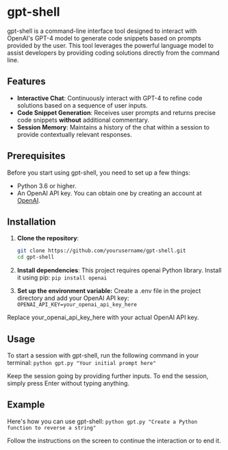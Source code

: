 # gpt-shell

gpt-shell is a command-line interface tool designed to interact with OpenAI's GPT-4 model to generate code snippets based on prompts provided by the user. This tool leverages the powerful language model to assist developers by providing coding solutions directly from the command line.

## Features

- **Interactive Chat**: Continuously interact with GPT-4 to refine code solutions based on a sequence of user inputs.
- **Code Snippet Generation**: Receives user prompts and returns precise code snippets **without** additional commentary.
- **Session Memory**: Maintains a history of the chat within a session to provide contextually relevant responses.

## Prerequisites

Before you start using gpt-shell, you need to set up a few things:

- Python 3.6 or higher.
- An OpenAI API key. You can obtain one by creating an account at [OpenAI](https://openai.com/).

## Installation

1. **Clone the repository**:
   ```bash
   git clone https://github.com/yourusername/gpt-shell.git
   cd gpt-shell
   ```

2. **Install dependencies**:
This project requires openai Python library. Install it using pip:
`pip install openai`

3. **Set up the environment variable:**
Create a .env file in the project directory and add your OpenAI API key:
`OPENAI_API_KEY=your_openai_api_key_here`

Replace your_openai_api_key_here with your actual OpenAI API key.

## Usage
To start a session with gpt-shell, run the following command in your terminal:
`python gpt.py "Your initial prompt here"`

Keep the session going by providing further inputs. To end the session, simply press Enter without typing anything.

## Example
Here's how you can use gpt-shell:
`python gpt.py "Create a Python function to reverse a string"`

Follow the instructions on the screen to continue the interaction or to end it.
